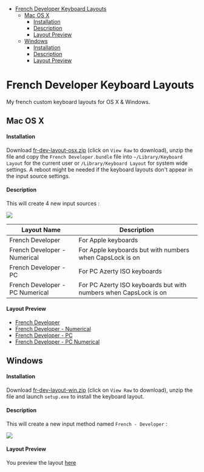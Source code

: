 <!-- START doctoc generated TOC please keep comment here to allow auto update -->
<!-- DON'T EDIT THIS SECTION, INSTEAD RE-RUN doctoc TO UPDATE -->


- [French Developer Keyboard Layouts](#french-developer-keyboard-layouts)
  - [Mac OS X](#mac-os-x)
      - [Installation](#installation)
      - [Description](#description)
      - [Layout Preview](#layout-preview)
  - [Windows](#windows)
      - [Installation](#installation-1)
      - [Description](#description-1)
      - [Layout Preview](#layout-preview-1)

<!-- END doctoc generated TOC please keep comment here to allow auto update -->

# French Developer Keyboard Layouts
My french custom keyboard layouts for OS X & Windows.

## Mac OS X
#### Installation
Download <a href="https://github.com/ahocquet/keyboard-layouts/blob/master/osx/fr-dev-layout-osx.zip">fr-dev-layout-osx.zip</a> (click on `View Raw` to download), unzip the file and copy the `French Developer.bundle` file into `~/Library/Keyboard Layout` for the current user or `/Library/Keyboard Layout` for system wide settings. A reboot might be needed if the keyboard layouts don't appear in the input source settings.

#### Description

This will create 4 new input sources :

<img src=http://i.imgur.com/nO2XDTU.jpg>

Layout Name | Description
------------ | -------------
French Developer | For Apple keyboards
French Developer - Numerical | For Apple keyboards but with numbers when CapsLock is on
French Developer - PC | For PC Azerty ISO keyboards
French Developer - PC Numerical | For PC Azerty ISO keyboards but with numbers when CapsLock is on

#### Layout Preview

* [French Developer](osx/screenshots/french-developer.md)
* [French Developer - Numerical](osx/screenshots/french-developer-numerical.md)
* [French Developer - PC](osx/screenshots/french-developer-pc.md)
* [French Developer - PC Numerical](osx/screenshots/french-developer-pc-numerical.md)

## Windows
#### Installation

Download <a href="https://github.com/ahocquet/keyboard-layouts/blob/master/windows/bin/fr-dev-layout-win.zip">fr-dev-layout-win.zip</a> (click on `View Raw` to download), unzip the file and launch `setup.exe` to install the keyboard layout.

#### Description

This will create a new input method named `French - Developer` :

<img src="https://i.imgur.com/lf91C3b.png">

#### Layout Preview

You preview the layout [here](windows/screenshots/README.md)
